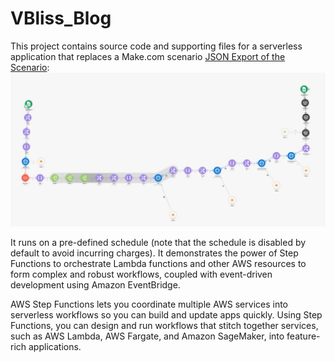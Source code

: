 # VBliss_Blog

This project contains source code and supporting files for a serverless application that replaces a Make.com scenario [JSON Export of the Scenario](blueprint.json):
![Make Scenario](scenario.jpg "make.com scenario")

It runs on a pre-defined schedule (note that the schedule is disabled by default to avoid incurring charges). It demonstrates the power of Step Functions to orchestrate Lambda functions and other AWS resources to form complex and robust workflows, coupled with event-driven development using Amazon EventBridge.

AWS Step Functions lets you coordinate multiple AWS services into serverless workflows so you can build and update apps quickly. Using Step Functions, you can design and run workflows that stitch together services, such as AWS Lambda, AWS Fargate, and Amazon SageMaker, into feature-rich applications.
